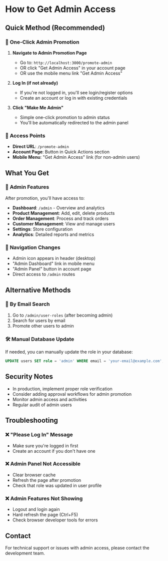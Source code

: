 # How to Get Admin Access

## Quick Method (Recommended)

### 🚀 **One-Click Admin Promotion**

1. **Navigate to Admin Promotion Page**
   - Go to: `http://localhost:3000/promote-admin`
   - OR click "Get Admin Access" in your account page
   - OR use the mobile menu link "Get Admin Access"

2. **Log In (if not already)**
   - If you're not logged in, you'll see login/register options
   - Create an account or log in with existing credentials

3. **Click "Make Me Admin"**
   - Simple one-click promotion to admin status
   - You'll be automatically redirected to the admin panel

### 🎯 **Access Points**
- **Direct URL**: `/promote-admin`
- **Account Page**: Button in Quick Actions section
- **Mobile Menu**: "Get Admin Access" link (for non-admin users)

## What You Get

### 🔑 **Admin Features**
After promotion, you'll have access to:
- **Dashboard**: `/admin` - Overview and analytics
- **Product Management**: Add, edit, delete products
- **Order Management**: Process and track orders
- **Customer Management**: View and manage users
- **Settings**: Store configuration
- **Analytics**: Detailed reports and metrics

### 🌟 **Navigation Changes**
- Admin icon appears in header (desktop)
- "Admin Dashboard" link in mobile menu
- "Admin Panel" button in account page
- Direct access to `/admin` routes

## Alternative Methods

### 📧 **By Email Search**
1. Go to `/admin/user-roles` (after becoming admin)
2. Search for users by email
3. Promote other users to admin

### 🛠 **Manual Database Update**
If needed, you can manually update the role in your database:
```sql
UPDATE users SET role = 'admin' WHERE email = 'your-email@example.com';
```

## Security Notes

- In production, implement proper role verification
- Consider adding approval workflows for admin promotion
- Monitor admin access and activities
- Regular audit of admin users

## Troubleshooting

### ❌ **"Please Log In" Message**
- Make sure you're logged in first
- Create an account if you don't have one

### ❌ **Admin Panel Not Accessible**
- Clear browser cache
- Refresh the page after promotion
- Check that role was updated in user profile

### ❌ **Admin Features Not Showing**
- Logout and login again
- Hard refresh the page (Ctrl+F5)
- Check browser developer tools for errors

## Contact

For technical support or issues with admin access, please contact the development team.